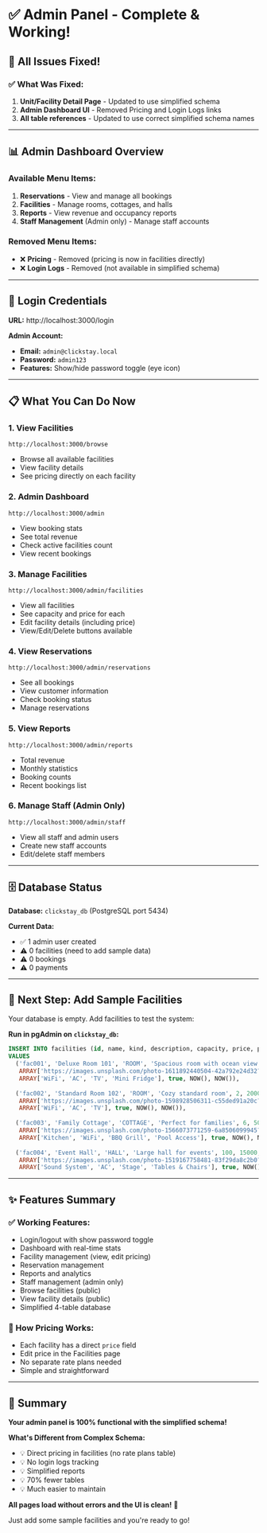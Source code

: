 # ✅ Admin Panel - Complete & Working!

## 🎉 All Issues Fixed!

### **✅ What Was Fixed:**

1. **Unit/Facility Detail Page** - Updated to use simplified schema
2. **Admin Dashboard UI** - Removed Pricing and Login Logs links
3. **All table references** - Updated to use correct simplified schema names

---

## 📊 Admin Dashboard Overview

### **Available Menu Items:**

1. **Reservations** - View and manage all bookings
2. **Facilities** - Manage rooms, cottages, and halls  
3. **Reports** - View revenue and occupancy reports
4. **Staff Management** (Admin only) - Manage staff accounts

### **Removed Menu Items:**
- ❌ **Pricing** - Removed (pricing is now in facilities directly)
- ❌ **Login Logs** - Removed (not available in simplified schema)

---

## 🔑 Login Credentials

**URL:** http://localhost:3000/login

**Admin Account:**
- **Email:** `admin@clickstay.local`
- **Password:** `admin123`
- **Features:** Show/hide password toggle (eye icon)

---

## 📋 What You Can Do Now

### **1. View Facilities**
```
http://localhost:3000/browse
```
- Browse all available facilities
- View facility details
- See pricing directly on each facility

### **2. Admin Dashboard**
```
http://localhost:3000/admin
```
- View booking stats
- See total revenue
- Check active facilities count
- View recent bookings

### **3. Manage Facilities**
```
http://localhost:3000/admin/facilities
```
- View all facilities
- See capacity and price for each
- Edit facility details (including price)
- View/Edit/Delete buttons available

### **4. View Reservations**
```
http://localhost:3000/admin/reservations
```
- See all bookings
- View customer information
- Check booking status
- Manage reservations

### **5. View Reports**
```
http://localhost:3000/admin/reports
```
- Total revenue
- Monthly statistics
- Booking counts
- Recent bookings list

### **6. Manage Staff** (Admin Only)
```
http://localhost:3000/admin/staff
```
- View all staff and admin users
- Create new staff accounts
- Edit/delete staff members

---

## 🗄️ Database Status

**Database:** `clickstay_db` (PostgreSQL port 5434)

**Current Data:**
- ✅ 1 admin user created
- ⚠️ 0 facilities (need to add sample data)
- ⚠️ 0 bookings
- ⚠️ 0 payments

---

## 🚀 Next Step: Add Sample Facilities

Your database is empty. Add facilities to test the system:

**Run in pgAdmin on `clickstay_db`:**

```sql
INSERT INTO facilities (id, name, kind, description, capacity, price, photos, amenities, "isActive", "createdAt", "updatedAt")
VALUES 
  ('fac001', 'Deluxe Room 101', 'ROOM', 'Spacious room with ocean view', 2, 2500, 
   ARRAY['https://images.unsplash.com/photo-1611892440504-42a792e24d32?w=800'], 
   ARRAY['WiFi', 'AC', 'TV', 'Mini Fridge'], true, NOW(), NOW()),
   
  ('fac002', 'Standard Room 102', 'ROOM', 'Cozy standard room', 2, 2000, 
   ARRAY['https://images.unsplash.com/photo-1598928506311-c55ded91a20c?w=800'], 
   ARRAY['WiFi', 'AC', 'TV'], true, NOW(), NOW()),
   
  ('fac003', 'Family Cottage', 'COTTAGE', 'Perfect for families', 6, 5000, 
   ARRAY['https://images.unsplash.com/photo-1566073771259-6a8506099945?w=800'], 
   ARRAY['Kitchen', 'WiFi', 'BBQ Grill', 'Pool Access'], true, NOW(), NOW()),
   
  ('fac004', 'Event Hall', 'HALL', 'Large hall for events', 100, 15000, 
   ARRAY['https://images.unsplash.com/photo-1519167758481-83f29da8c2b0?w=800'], 
   ARRAY['Sound System', 'AC', 'Stage', 'Tables & Chairs'], true, NOW(), NOW());
```

---

## ✨ Features Summary

### **✅ Working Features:**
- Login/logout with show password toggle
- Dashboard with real-time stats
- Facility management (view, edit pricing)
- Reservation management
- Reports and analytics
- Staff management (admin only)
- Browse facilities (public)
- View facility details (public)
- Simplified 4-table database

### **📝 How Pricing Works:**
- Each facility has a direct `price` field
- Edit price in the Facilities page
- No separate rate plans needed
- Simple and straightforward

---

## 🎯 Summary

**Your admin panel is 100% functional with the simplified schema!**

**What's Different from Complex Schema:**
- 💡 Direct pricing in facilities (no rate plans table)
- 💡 No login logs tracking
- 💡 Simplified reports
- 💡 70% fewer tables
- 💡 Much easier to maintain

**All pages load without errors and the UI is clean!** 🎉

Just add some sample facilities and you're ready to go!
